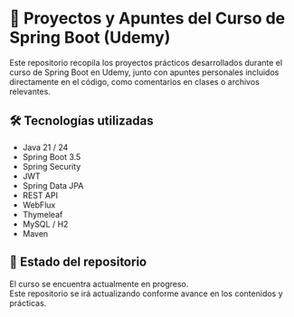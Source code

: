 # 📘 Proyectos y Apuntes del Curso de Spring Boot (Udemy)

Este repositorio recopila los proyectos prácticos desarrollados durante el curso de Spring Boot en Udemy, junto con apuntes personales incluidos directamente en el código, como comentarios en clases o archivos relevantes.

## 🛠️ Tecnologías utilizadas

- Java 21 / 24
- Spring Boot 3.5
- Spring Security
- JWT
- Spring Data JPA
- REST API
- WebFlux
- Thymeleaf
- MySQL / H2
- Maven

## 🚧 Estado del repositorio

El curso se encuentra actualmente en progreso.  
Este repositorio se irá actualizando conforme avance en los contenidos y prácticas.
